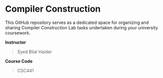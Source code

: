 ﻿# Compiler Construction
This GitHub repository serves as a dedicated space for organizing and sharing Compiler Construction Lab tasks undertaken during your university coursework.

**Instructor**

> Syed Bilal Haider


**Course Code**

> CSC441